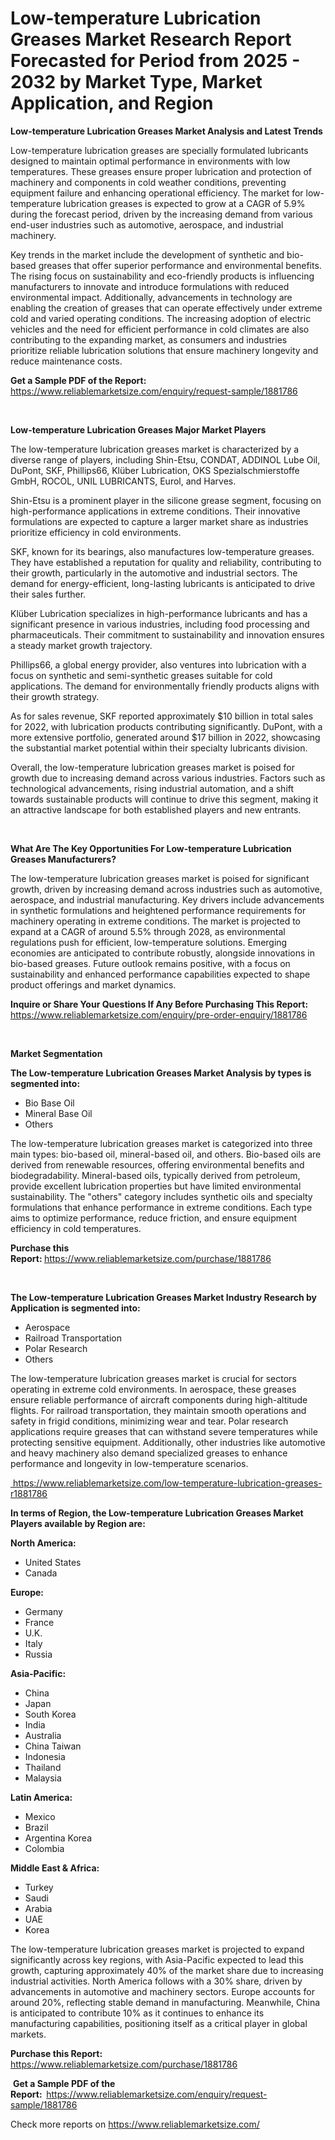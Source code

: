 <p><h1>Low-temperature Lubrication Greases Market Research Report Forecasted for Period from 2025 -  2032 by Market Type, Market Application, and Region</h1></p><p><strong>Low-temperature Lubrication Greases Market Analysis and Latest Trends</strong></p>
<p><p>Low-temperature lubrication greases are specially formulated lubricants designed to maintain optimal performance in environments with low temperatures. These greases ensure proper lubrication and protection of machinery and components in cold weather conditions, preventing equipment failure and enhancing operational efficiency. The market for low-temperature lubrication greases is expected to grow at a CAGR of 5.9% during the forecast period, driven by the increasing demand from various end-user industries such as automotive, aerospace, and industrial machinery.</p><p>Key trends in the market include the development of synthetic and bio-based greases that offer superior performance and environmental benefits. The rising focus on sustainability and eco-friendly products is influencing manufacturers to innovate and introduce formulations with reduced environmental impact. Additionally, advancements in technology are enabling the creation of greases that can operate effectively under extreme cold and varied operating conditions. The increasing adoption of electric vehicles and the need for efficient performance in cold climates are also contributing to the expanding market, as consumers and industries prioritize reliable lubrication solutions that ensure machinery longevity and reduce maintenance costs.</p></p>
<p><strong>Get a Sample PDF of the Report:&nbsp;</strong> <a href="https://www.reliablemarketsize.com/enquiry/request-sample/1881786?utm_campaign=1133&utm_medium=2&utm_source=Github&utm_content=ia&utm_term=04022025&utm_id=low-temperature-lubrication-greases">https://www.reliablemarketsize.com/enquiry/request-sample/1881786</a></p>
<p>&nbsp;</p>
<p><strong>Low-temperature Lubrication Greases Major Market Players</strong></p>
<p><p>The low-temperature lubrication greases market is characterized by a diverse range of players, including Shin-Etsu, CONDAT, ADDINOL Lube Oil, DuPont, SKF, Phillips66, Klüber Lubrication, OKS Spezialschmierstoffe GmbH, ROCOL, UNIL LUBRICANTS, Eurol, and Harves. </p><p>Shin-Etsu is a prominent player in the silicone grease segment, focusing on high-performance applications in extreme conditions. Their innovative formulations are expected to capture a larger market share as industries prioritize efficiency in cold environments. </p><p>SKF, known for its bearings, also manufactures low-temperature greases. They have established a reputation for quality and reliability, contributing to their growth, particularly in the automotive and industrial sectors. The demand for energy-efficient, long-lasting lubricants is anticipated to drive their sales further.</p><p>Klüber Lubrication specializes in high-performance lubricants and has a significant presence in various industries, including food processing and pharmaceuticals. Their commitment to sustainability and innovation ensures a steady market growth trajectory. </p><p>Phillips66, a global energy provider, also ventures into lubrication with a focus on synthetic and semi-synthetic greases suitable for cold applications. The demand for environmentally friendly products aligns with their growth strategy.</p><p>As for sales revenue, SKF reported approximately $10 billion in total sales for 2022, with lubrication products contributing significantly. DuPont, with a more extensive portfolio, generated around $17 billion in 2022, showcasing the substantial market potential within their specialty lubricants division.</p><p>Overall, the low-temperature lubrication greases market is poised for growth due to increasing demand across various industries. Factors such as technological advancements, rising industrial automation, and a shift towards sustainable products will continue to drive this segment, making it an attractive landscape for both established players and new entrants.</p></p>
<p>&nbsp;</p>
<p><strong>What Are The Key Opportunities For Low-temperature Lubrication Greases Manufacturers?</strong></p>
<p><p>The low-temperature lubrication greases market is poised for significant growth, driven by increasing demand across industries such as automotive, aerospace, and industrial manufacturing. Key drivers include advancements in synthetic formulations and heightened performance requirements for machinery operating in extreme conditions. The market is projected to expand at a CAGR of around 5.5% through 2028, as environmental regulations push for efficient, low-temperature solutions. Emerging economies are anticipated to contribute robustly, alongside innovations in bio-based greases. Future outlook remains positive, with a focus on sustainability and enhanced performance capabilities expected to shape product offerings and market dynamics.</p></p>
<p><strong>Inquire or Share Your Questions If Any Before Purchasing This Report:</strong> <a href="https://www.reliablemarketsize.com/enquiry/pre-order-enquiry/1881786?utm_campaign=1133&utm_medium=2&utm_source=Github&utm_content=ia&utm_term=04022025&utm_id=low-temperature-lubrication-greases">https://www.reliablemarketsize.com/enquiry/pre-order-enquiry/1881786</a></p>
<p>&nbsp;</p>
<p><strong>Market Segmentation</strong></p>
<p><strong>The Low-temperature Lubrication Greases Market Analysis by types is segmented into:</strong></p>
<p><ul><li>Bio Base Oil</li><li>Mineral Base Oil</li><li>Others</li></ul></p>
<p><p>The low-temperature lubrication greases market is categorized into three main types: bio-based oil, mineral-based oil, and others. Bio-based oils are derived from renewable resources, offering environmental benefits and biodegradability. Mineral-based oils, typically derived from petroleum, provide excellent lubrication properties but have limited environmental sustainability. The "others" category includes synthetic oils and specialty formulations that enhance performance in extreme conditions. Each type aims to optimize performance, reduce friction, and ensure equipment efficiency in cold temperatures.</p></p>
<p><strong>Purchase this Report:&nbsp;</strong><a href="https://www.reliablemarketsize.com/purchase/1881786?utm_campaign=1133&utm_medium=2&utm_source=Github&utm_content=ia&utm_term=04022025&utm_id=low-temperature-lubrication-greases">https://www.reliablemarketsize.com/purchase/1881786</a></p>
<p>&nbsp;</p>
<p><strong>The Low-temperature Lubrication Greases Market Industry Research by Application is segmented into:</strong></p>
<p><ul><li>Aerospace</li><li>Railroad Transportation</li><li>Polar Research</li><li>Others</li></ul></p>
<p><p>The low-temperature lubrication greases market is crucial for sectors operating in extreme cold environments. In aerospace, these greases ensure reliable performance of aircraft components during high-altitude flights. For railroad transportation, they maintain smooth operations and safety in frigid conditions, minimizing wear and tear. Polar research applications require greases that can withstand severe temperatures while protecting sensitive equipment. Additionally, other industries like automotive and heavy machinery also demand specialized greases to enhance performance and longevity in low-temperature scenarios.</p></p>
<p><a href="https://www.reliablemarketsize.com/low-temperature-lubrication-greases-r1881786?utm_campaign=1133&utm_medium=2&utm_source=Github&utm_content=ia&utm_term=04022025&utm_id=low-temperature-lubrication-greases">&nbsp;https://www.reliablemarketsize.com/low-temperature-lubrication-greases-r1881786</a></p>
<p><strong>In terms of Region, the Low-temperature Lubrication Greases Market Players available by Region are:</strong></p>
<p>
    <p> <strong> North America: </strong>
        <ul>
            <li>United States</li>
            <li>Canada</li>
        </ul>
        </p> 
    <p> <strong> Europe: </strong>
        <ul>
            <li>Germany</li>
            <li>France</li>
            <li>U.K.</li>
            <li>Italy</li>
            <li>Russia</li>
        </ul>
        </p> 
    <p> <strong> Asia-Pacific: </strong>
        <ul>
            <li>China</li>
            <li>Japan</li>
            <li>South Korea</li>
            <li>India</li>
            <li>Australia</li>
            <li>China Taiwan</li>
            <li>Indonesia</li>
            <li>Thailand</li>
            <li>Malaysia</li>
        </ul>
        </p> 
    <p> <strong> Latin America: </strong>
        <ul>
            <li>Mexico</li>
            <li>Brazil</li>
            <li>Argentina Korea</li>
            <li>Colombia</li>
        </ul>
        </p> 
    <p> <strong> Middle East & Africa: </strong>
        <ul>
            <li>Turkey</li>
            <li>Saudi</li>
            <li>Arabia</li>
            <li>UAE</li>
            <li>Korea</li>
        </ul>
    </p>
    </p>
<p><p>The low-temperature lubrication greases market is projected to expand significantly across key regions, with Asia-Pacific expected to lead this growth, capturing approximately 40% of the market share due to increasing industrial activities. North America follows with a 30% share, driven by advancements in automotive and machinery sectors. Europe accounts for around 20%, reflecting stable demand in manufacturing. Meanwhile, China is anticipated to contribute 10% as it continues to enhance its manufacturing capabilities, positioning itself as a critical player in global markets.</p></p>
<p><strong>Purchase this Report: </strong><a href="https://www.reliablemarketsize.com/purchase/1881786?utm_campaign=1133&utm_medium=2&utm_source=Github&utm_content=ia&utm_term=04022025&utm_id=low-temperature-lubrication-greases">https://www.reliablemarketsize.com/purchase/1881786</a></p>
<p>&nbsp;<strong>Get a Sample PDF of the Report:&nbsp;&nbsp;</strong><a href="https://www.reliablemarketsize.com/enquiry/request-sample/1881786?utm_campaign=1133&utm_medium=2&utm_source=Github&utm_content=ia&utm_term=04022025&utm_id=low-temperature-lubrication-greases">https://www.reliablemarketsize.com/enquiry/request-sample/1881786</a></p>
<p><strong></strong></p>
<p>Check more reports on <a href="https://www.reliablemarketsize.com/?utm_campaign=1133&utm_medium=2&utm_source=Github&utm_content=ia&utm_term=04022025&utm_id=low-temperature-lubrication-greases">https://www.reliablemarketsize.com/</a></p>